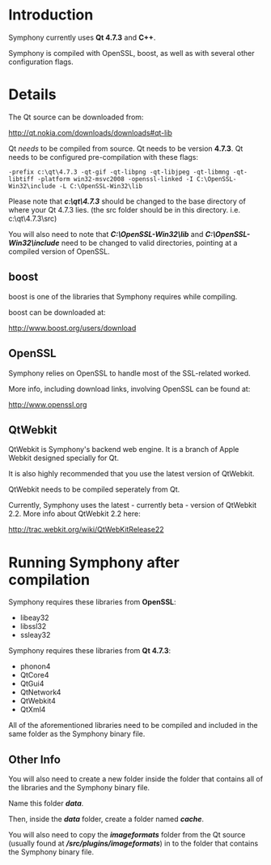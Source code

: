 # Introduction #

Symphony currently uses **Qt 4.7.3** and **C++**.

Symphony is compiled with OpenSSL, boost, as well as with several other configuration flags.

# Details #

The Qt source can be downloaded from:

http://qt.nokia.com/downloads/downloads#qt-lib

Qt _needs_ to be compiled from source. Qt needs to be version **4.7.3**.
Qt needs to be configured pre-compilation with these flags:

`-prefix c:\qt\4.7.3 -qt-gif -qt-libpng -qt-libjpeg -qt-libmng -qt-libtiff -platform win32-msvc2008 -openssl-linked -I C:\OpenSSL-Win32\include -L C:\OpenSSL-Win32\lib`

Please note that _**c:\qt\4.7.3**_ should be changed to the base directory of where your Qt 4.7.3 lies. (the src folder should be in this directory. i.e. c:\qt\4.7.3\src)

You will also need to note that _**C:\OpenSSL-Win32\lib**_ and _**C:\OpenSSL-Win32\include**_ need to be changed to valid directories, pointing at a compiled version of OpenSSL.

## boost ##
boost is one of the libraries that Symphony requires while compiling.

boost can be downloaded at:

http://www.boost.org/users/download

## OpenSSL ##

Symphony relies on OpenSSL to handle most of the SSL-related worked.

More info, including download links, involving OpenSSL can be found at:

http://www.openssl.org

## QtWebkit ##

QtWebkit is Symphony's backend web engine. It is a branch of Apple Webkit designed specially for Qt.

It is also highly recommended that you use the latest version of QtWebkit.

QtWebkit needs to be compiled seperately from Qt.

Currently, Symphony uses the latest - currently beta - version of QtWebkit 2.2. More info about QtWebkit 2.2 here:

http://trac.webkit.org/wiki/QtWebKitRelease22


# Running Symphony after compilation #

Symphony requires these libraries from **OpenSSL**:

  * libeay32
  * libssl32
  * ssleay32

Symphony requires these libraries from **Qt 4.7.3**:

  * phonon4
  * QtCore4
  * QtGui4
  * QtNetwork4
  * QtWebkit4
  * QtXml4

All of the aforementioned libraries need to be compiled and included in the same folder as the Symphony binary file.

## Other Info ##

You will also need to create a new folder inside the folder that contains all of the libraries and the Symphony binary file.

Name this folder _**data**_.

Then, inside the _**data**_ folder, create a folder named _**cache**_.

You will also need to copy the _**imageformats**_ folder from the Qt source (usually found at _**/src/plugins/imageformats**_) in to the folder that contains the Symphony binary file.